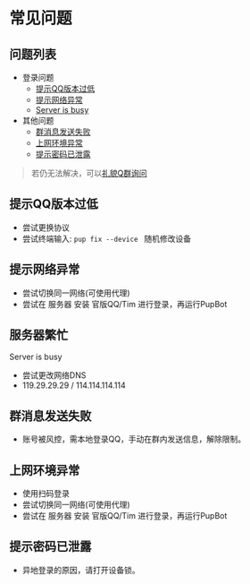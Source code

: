 # 常见问题
## 问题列表
- 登录问题
  - [提示QQ版本过低](#提示QQ版本过低)
  - [提示网络异常](#提示网络异常)
  - [Server is busy](#服务器繁忙)
- 其他问题
  - [群消息发送失败](#群消息发送失败)
  - [上网环境异常](#上网环境异常)
  - [提示密码已泄露](#提示密码已泄露)
>若仍无法解决，可以[礼貌Q群询问](https://qm.qq.com/cgi-bin/qm/qr?k=HK_MJ6jPmNb--oFtqGbYLnrSrYORiayX&jump_from=webapi&authKey=v/GUqKlGOF/EUGF5irCqYRA/+JFJ7pIRtqXNGPsNCos159ati25QOlqVTmGF8bjO)
## 提示QQ版本过低
- 尝试更换协议
- 尝试终端输入: `pup fix --device ` 随机修改设备
## 提示网络异常
- 尝试切换同一网络(可使用代理)
- 尝试在 服务器 安装 官版QQ/Tim 进行登录，再运行PupBot
## 服务器繁忙
Server is busy
- 尝试更改网络DNS
- 119.29.29.29 / 114.114.114.114
## 群消息发送失败
- 账号被风控，需本地登录QQ，手动在群内发送信息，解除限制。
## 上网环境异常
- 使用扫码登录
- 尝试切换同一网络(可使用代理)
- 尝试在 服务器 安装 官版QQ/Tim 进行登录，再运行PupBot
## 提示密码已泄露
- 异地登录的原因，请打开设备锁。
